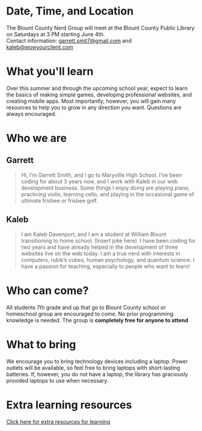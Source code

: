# Date, Time, and Location
The Blount County Nerd Group will meet at the Blount County Public Library on Saturdays at 3 PM starting June 4th.  
Contact information: garrett.smit7@gmail.com and kaleb@wowyourclient.com


# What you'll learn
Over this summer and through the upcoming school year, expect to learn the basics of making simple games, developing professional websites, and creating mobile apps.  Most importantly, however, you will gain many resources to help you to grow in any direction you want.  Questions are always encouraged.


# Who we are
## Garrett
> Hi, I’m Garrett Smith, and I go to Maryville High School.  I’ve been coding for about 3 years now, and I work with Kaleb in our web development business.  Some things I enjoy doing are playing piano, practicing violin, learning cello, and playing in the occasional game of ultimate frisbee or frisbee golf.  

## Kaleb
> I am Kaleb Davenport, and I am a student at William Blount transitioning to home school.  (Insert joke here). I have been coding for two years and have already helped in the development of three websites live on the web today.  I am a true nerd with interests in computers, rubik’s cubes, human psychology, and quantum science.  I have a passion for teaching, especially to people who want to learn!


# Who can come?
All students 7th grade and up that go to Blount County school or homeschool group are encouraged to come.  No prior programming knowledge is needed.  The group is **completely free for anyone to attend**


# What to bring
We encourage you to bring technology devices including a laptop.  Power outlets will be available, so feel free to bring laptops with short-lasting batteries.  If, however, you do not have a laptop, the library has graciously provided laptops to use when necessary.


# Extra learning resources
[Click here for extra resources for learning](https://github.com/BlountCountyNerdGroup/Learning-Resources)
